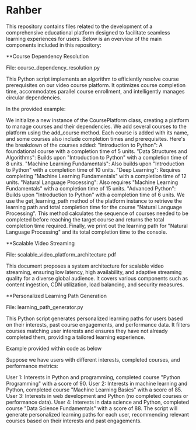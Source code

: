 # Rahber

This repository contains files related to the development of a comprehensive educational platform designed to facilitate seamless learning experiences for users. Below is an overview of the main components included in this repository:

**Course Dependency Resolution

File: course_dependency_resolution.py

This Python script implements an algorithm to efficiently resolve course prerequisites on our video course platform. It optimizes course completion time, accommodates parallel course enrollment, and intelligently manages circular dependencies.

In the provided example:

We initialize a new instance of the CoursePlatform class, creating a platform to manage courses and their dependencies.
We add several courses to the platform using the add_course method. Each course is added with its name, and some courses also include completion times and prerequisites. Here's the breakdown of the courses added:
"Introduction to Python": A foundational course with a completion time of 5 units.
"Data Structures and Algorithms": Builds upon "Introduction to Python" with a completion time of 8 units.
"Machine Learning Fundamentals": Also builds upon "Introduction to Python" with a completion time of 10 units.
"Deep Learning": Requires completing "Machine Learning Fundamentals" with a completion time of 12 units.
"Natural Language Processing": Also requires "Machine Learning Fundamentals" with a completion time of 15 units.
"Advanced Python": Builds upon "Introduction to Python" with a completion time of 6 units.
We use the get_learning_path method of the platform instance to retrieve the learning path and total completion time for the course "Natural Language Processing". This method calculates the sequence of courses needed to be completed before reaching the target course and returns the total completion time required.
Finally, we print out the learning path for "Natural Language Processing" and its total completion time to the console.


**Scalable Video Streaming

File: scalable_video_platform_architecture.pdf

This document proposes a system architecture for scalable video streaming, ensuring low latency, high availability, and adaptive streaming quality for a diverse global audience. It covers various components such as content ingestion, CDN utilization, load balancing, and security measures.

**Personalized Learning Path Generation

File: learning_path_generator.py

This Python script generates personalized learning paths for users based on their interests, past course engagements, and performance data. It filters courses matching user interests and ensures they have not already completed them, providing a tailored learning experience.

Example provided within code as below

Suppose we have users with different interests, completed courses, and performance metrics:

User 1: Interests in Python and programming, completed course "Python Programming" with a score of 90.
User 2: Interests in machine learning and Python, completed course "Machine Learning Basics" with a score of 85.
User 3: Interests in web development and Python (no completed courses or performance data).
User 4: Interests in data science and Python, completed course "Data Science Fundamentals" with a score of 88.
The script will generate personalized learning paths for each user, recommending relevant courses based on their interests and past engagements.

